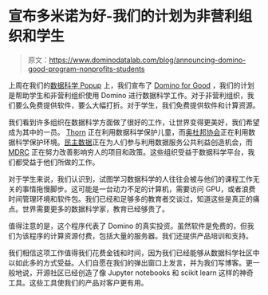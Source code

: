 # 宣布多米诺为好-我们的计划为非营利组织和学生

> 原文：<https://www.dominodatalab.com/blog/announcing-domino-good-program-nonprofits-students>

上周在我们的[数据科学 Popup](https://popup.dominodatalab.com/?utm_source=blog&utm_medium=post&utm_campaign=announcing-domino-good-program-nonprofits-students) 上，我们宣布了 [Domino for Good](https://www.dominodatalab.com/domino-for-good?utm_source=blog&utm_campaign=domino-for-good&utm_medium=post&utm_content=domino-for-good) ，我们的计划是帮助学生和非营利组织使用 Domino 进行数据科学工作。对于非营利组织，我们要么免费提供软件，要么大幅打折。对于学生，我们免费提供软件和计算资源。

我们看到许多组织在数据科学方面做了很好的工作，让世界变得更美好，我们希望成为其中的一员。 [Thorn](https://www.wearethorn.org/) 正在利用数据科学保护儿童，而[奥杜邦协会](http://www.audubon.org/)正在利用数据科学保护环境。[民主数据](https://medium.com/data-for-democracy)正在为人们参与利用数据服务公共利益创造机会，而 [MDRC](//blog.dominodatalab.com/using-monte-carlo-simulations-in-r-mdrc/) 正在努力改善影响穷人的项目和政策。这些组织受益于数据科学平台，我们都受益于他们所做的工作。

对于学生来说，我们认识到，试图学习数据科学的人往往会被与他们的课程工作无关的事情拖慢脚步。这可能是一台动力不足的计算机，需要访问 GPU，或者浪费时间管理环境和软件包。我们已经和足够多的教育者交谈过，知道这些是真正的痛点。世界需要更多的数据科学家，教育已经够贵了。

值得注意的是，这个程序代表了 Domino 的真实投资。虽然软件是免费的，但我们为该程序的计算资源付费，包括大量的服务器。我们还提供产品培训和支持。

我们相信这项工作值得我们花费金钱和时间，因为我们已经能够从数据科学社区中以如此多的方式受益。人们自愿在我们的弹出窗口上发言，并为我们写博客。更一般地说，开源社区已经创造了像 Jupyter notebooks 和 scikit learn 这样的神奇工具。这些工具使我们的产品对客户更有用。